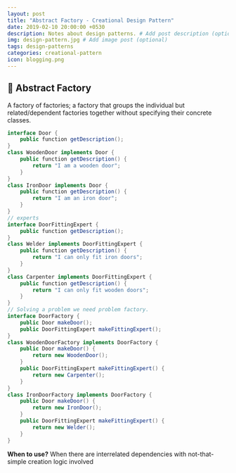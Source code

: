 ```yaml
---
layout: post
title: "Abstract Factory - Creational Design Pattern"
date: 2019-02-10 20:00:00 +0530
description: Notes about design patterns. # Add post description (optional)
img: design-pattern.jpg # Add image post (optional)
tags: design-patterns
categories: creational-pattern
icon: blogging.png
---
```

🔨 Abstract Factory
------------------
A factory of factories; a factory that groups the individual but related/dependent factories together without specifying their concrete classes.
```java
interface Door {
    public function getDescription();
}
class WoodenDoor implements Door {
    public function getDescription() {
        return "I am a wooden door";
    }
}
class IronDoor implements Door {
    public function getDescription() {
        return "I am an iron door";
    }
}
// experts 
interface DoorFittingExpert {
    public function getDescription();
}
class Welder implements DoorFittingExpert {
    public function getDescription() {
        return "I can only fit iron doors";
    }
}
class Carpenter implements DoorFittingExpert {
    public function getDescription() {
        return "I can only fit wooden doors";
    }
}
// Solving a problem we need problem factory.
interface DoorFactory {
    public Door makeDoor();
    public DoorFittingExpert makeFittingExpert();
}
class WoodenDoorFactory implements DoorFactory {
    public Door makeDoor() {
        return new WoodenDoor();
    }
    public DoorFittingExpert makeFittingExpert() {
        return new Carpenter();
    }
}
class IronDoorFactory implements DoorFactory {
    public Door makeDoor() {
        return new IronDoor();
    }
    public DoorFittingExpert makeFittingExpert() {
        return new Welder();
    }
}
```
**When to use?** When there are interrelated dependencies with not-that-simple creation logic involved